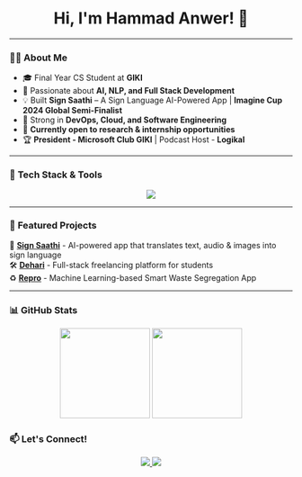 <h1 align="center">Hi, I'm Hammad Anwer! 👋</h1>

---

### 👨‍💻 **About Me**
- 🎓 Final Year CS Student at **GIKI**
- 🔬 Passionate about **AI, NLP, and Full Stack Development**
- 💡 Built **Sign Saathi** – A Sign Language AI-Powered App | **Imagine Cup 2024 Global Semi-Finalist**
- 🚀 Strong in **DevOps, Cloud, and Software Engineering**
- 📌 **Currently open to research & internship opportunities**  
- 🏆 **President - Microsoft Club GIKI** | Podcast Host - **Logikal**  

---

### 🚀 **Tech Stack & Tools**
<p align="center">
  <img src="https://skillicons.dev/icons?i=js,ts,react,nextjs,redux,nodejs,express,mongodb,python,docker,kubernetes,aws,git,github,jenkins,linux" />
</p>

---

### 🌟 **Featured Projects**
🚀 **[Sign Saathi](https://github.com/HammadAnwer/Sign-Saathi)** - AI-powered app that translates text, audio & images into sign language  
🛠 **[Dehari](https://github.com/HammadAnwer/Dehari)** - Full-stack freelancing platform for students  
♻️ **[Repro](https://github.com/HammadAnwer/Repro)** - Machine Learning-based Smart Waste Segregation App  

---

### 📊 **GitHub Stats**
<p align="center">
  <img src="https://github-readme-stats.vercel.app/api?username=HammadAnwer02&show_icons=true&theme=tokyonight" height="160"/>
   <img src="(https://streak-stats.demolab.com/?user=HammadAnwer02&theme=tokyonight&show_icons=true&theme=tokyonight" height="160"/>
</p>




### 📫 **Let's Connect!**
<p align="center">
  <a href="https://www.linkedin.com/in/hammad-anwer">
    <img src="https://img.shields.io/badge/LinkedIn-0A66C2?style=for-the-badge&logo=linkedin&logoColor=white" />
  </a>
  <a href="mailto:hammad.anwer.vohral@gmail.com">
    <img src="https://img.shields.io/badge/Email-D14836?style=for-the-badge&logo=gmail&logoColor=white" />
  </a>
</p>
